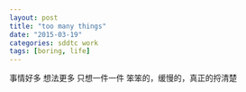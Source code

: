 ```yaml
---
layout: post
title: "too many things"
date: "2015-03-19"
categories: sddtc work
tags: [boring, life]
---
```


事情好多
想法更多
只想一件一件 笨笨的，缓慢的，真正的捋清楚



